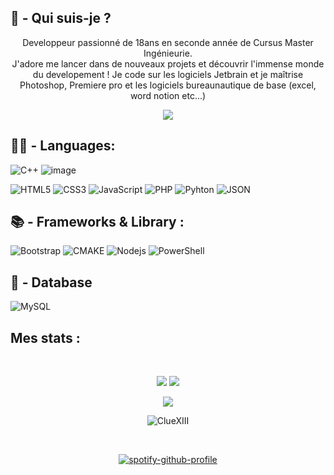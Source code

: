 <p align="center">
  <h2>🤔 - Qui suis-je ?</h2>
  <p align="center">
  Developpeur passionné de 18ans en seconde année de Cursus Master Ingénieurie. <br>
  J'adore me lancer dans de nouveaux projets et découvrir l'immense monde du developement !
  Je code sur les logiciels Jetbrain et je maîtrise Photoshop, Premiere pro et les logiciels bureaunautique de base (excel, word notion etc...)
  </p>
  <p align="center">

  <a href="https://discord.gg/users/539118593355284482">
    <img src = "https://img.shields.io/badge/Discord-5865F2?style=for-the-badge&logo=discord&logoColor=white">
</a>
  <p>
</p>

<p align="center">
  
<h2>👨‍💻 - Languages:</h2>

![C++](https://img.shields.io/badge/C%2B%2B-00599C?style=for-the-badge&logo=c%2B%2B&logoColor=white)
![image](https://github.com/ClueXIII/ClueXIII/assets/109299545/1d3d3ea3-25b3-416d-aba6-e7797bab5446)

![HTML5](https://img.shields.io/badge/HTML5-E34F26?style=for-the-badge&logo=html5&logoColor=white)
![CSS3](https://img.shields.io/badge/CSS3-1572B6?style=for-the-badge&logo=css3&logoColor=white)
![JavaScript](https://img.shields.io/badge/JavaScript-323330?style=for-the-badge&logo=javascript&logoColor=F7DF1E)
![PHP](https://img.shields.io/badge/PHP-777BB4?style=for-the-badge&logo=php&logoColor=white)
![Pyhton](https://img.shields.io/badge/Python-FFD43B?style=for-the-badge&logo=python&logoColor=blue)
![JSON](https://img.shields.io/badge/json-5E5C5C?style=for-the-badge&logo=json&logoColor=white)




</p>

<p align="center">
<h2> 📚 - Frameworks & Library :</h2>

![Bootstrap](https://img.shields.io/badge/Bootstrap-563D7C?style=for-the-badge&logo=bootstrap&logoColor=white)
![CMAKE](https://img.shields.io/badge/CMake-064F8C?style=for-the-badge&logo=cmake&logoColor=white)
![Nodejs](https://img.shields.io/badge/Node.js-339933?style=for-the-badge&logo=nodedotjs&logoColor=white)
![PowerShell](https://img.shields.io/badge/powershell-5391FE?style=for-the-badge&logo=powershell&logoColor=white)
 
</p> 

<p align="center">
<h2>💾 - Database </h2>

![MySQL](https://img.shields.io/badge/MySQL-005C84?style=for-the-badge&logo=mysql&logoColor=white)
</p>
 
<h2 align="left">
  Mes stats :
</h2>
<br>

<p align = "center">
  <img  src = "https://github-readme-stats.vercel.app/api?username=ClueXIII&show_icons=true&theme=tokyonight&line_height=27">
  <img src = "https://github-readme-stats.vercel.app/api/top-langs/?username=ClueXIII&hide=html,css,java,shaderlab,kotlin,hlsl&theme=tokyonight">
</p>

<p align = "center">
 <img  src="https://github-readme-streak-stats.herokuapp.com/?user=ClueXIII&show_icons=true&locale=en&layout=compact&theme=tokyonight&line_height=0" />
</p> 

<p align="center">
<img align="center" src="https://komarev.com/ghpvc/?username=ClueXIII&label=Profile%20views&color=00C301&style=flat" alt="ClueXIII" />
</p>

<br>

<div align="center">
  
  [![spotify-github-profile](https://spotify-github-profile.vercel.app/api/view?uid=0ts2k701if0l3nur6prtzq85s&cover_image=true&theme=default&show_offline=false&background_color=121212&interchange=false)](https://github.com/kittinan/spotify-github-profile)

</div>
